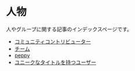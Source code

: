 # 人物

人やグループに関する記事のインデックスページです。

- [コミュニティコントリビューター](Community_Contributors)
- [チーム](The_Team)
- [peppy](peppy)
- [ユニークなタイトルを持つユーザー](Users_with_unique_titles)
